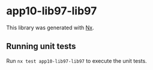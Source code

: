 # app10-lib97-lib97

This library was generated with [Nx](https://nx.dev).

## Running unit tests

Run `nx test app10-lib97-lib97` to execute the unit tests.
